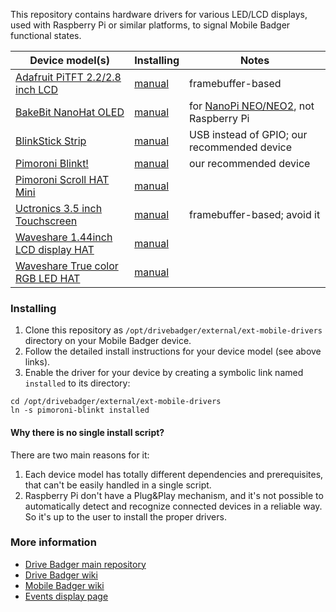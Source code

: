 This repository contains hardware drivers for various LED/LCD displays, used with Raspberry Pi or similar platforms, to signal Mobile Badger functional states.

| Device model(s) | Installing | Notes |
| --------------- | ---------- | ----- |
| [Adafruit PiTFT 2.2/2.8 inch LCD](https://learn.adafruit.com/adafruit-2-2-pitft-hat-320-240-primary-display-for-raspberry-pi) | [manual](adafruit-pitft-2x-lcd) | framebuffer-based |
| [BakeBit NanoHat OLED](http://wiki.friendlyarm.com/wiki/index.php/NanoHat_OLED) | [manual](bakebit-nanohat-oled) | for [NanoPi NEO/NEO2](http://wiki.friendlyarm.com/wiki/index.php/NanoPi_NEO2), not Raspberry Pi |
| [BlinkStick Strip](https://www.blinkstick.com/products/blinkstick-strip) | [manual](blinkstick-strip) | USB instead of GPIO; our recommended device |
| [Pimoroni Blinkt!](https://learn.pimoroni.com/tutorial/sandyj/getting-started-with-blinkt) | [manual](pimoroni-blinkt) | our recommended device |
| [Pimoroni Scroll HAT Mini](https://shop.pimoroni.com/products/scroll-hat-mini) | [manual](pimoroni-scroll-hat-mini) |  |
| [Uctronics 3.5 inch Touchscreen](https://www.uctronics.com/display/uctronics-3-5-inch-touchscreen-for-raspberry-pi-with-case.html) | [manual](uctronics-35inch-lcd) | framebuffer-based; avoid it |
| [Waveshare 1.44inch LCD display HAT](https://www.waveshare.com/1.44inch-lcd-hat.htm) | [manual](waveshare-144inch-lcd-hat) |  |
| [Waveshare True color RGB LED HAT](https://www.waveshare.com/rgb-led-hat.htm) | [manual](waveshare-rgb-led-hat) |  |


### Installing

1. Clone this repository as `/opt/drivebadger/external/ext-mobile-drivers` directory on your Mobile Badger device.
2. Follow the detailed install instructions for your device model (see above links).
3. Enable the driver for your device by creating a symbolic link named `installed` to its directory:

```
cd /opt/drivebadger/external/ext-mobile-drivers
ln -s pimoroni-blinkt installed
```

#### Why there is no single install script?

There are two main reasons for it:

1. Each device model has totally different dependencies and prerequisites, that can't be easily handled in a single script.
2. Raspberry Pi don't have a Plug&Play mechanism, and it's not possible to automatically detect and recognize connected devices in a reliable way. So it's up to the user to install the proper drivers.


### More information

- [Drive Badger main repository](https://github.com/drivebadger/drivebadger)
- [Drive Badger wiki](https://github.com/drivebadger/drivebadger/wiki)
- [Mobile Badger wiki](https://github.com/drivebadger/mobilebadger/wiki)
- [Events display page](https://github.com/drivebadger/mobilebadger/wiki/Events-display)
